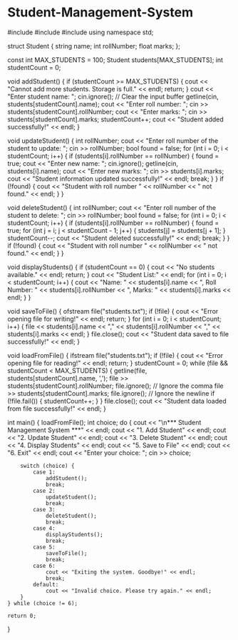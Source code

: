 # Student-Management-System
#include <iostream>
#include <fstream>
#include <string>
using namespace std;

struct Student {
    string name;
    int rollNumber;
    float marks;
};

const int MAX_STUDENTS = 100;
Student students[MAX_STUDENTS];
int studentCount = 0;

void addStudent() {
    if (studentCount >= MAX_STUDENTS) {
        cout << "Cannot add more students. Storage is full." << endl;
        return;
    }
    cout << "Enter student name: ";
    cin.ignore(); // Clear the input buffer
    getline(cin, students[studentCount].name);
    cout << "Enter roll number: ";
    cin >> students[studentCount].rollNumber;
    cout << "Enter marks: ";
    cin >> students[studentCount].marks;
    studentCount++;
    cout << "Student added successfully!" << endl;
}

void updateStudent() {
    int rollNumber;
    cout << "Enter roll number of the student to update: ";
    cin >> rollNumber;
    bool found = false;
    for (int i = 0; i < studentCount; i++) {
        if (students[i].rollNumber == rollNumber) {
            found = true;
            cout << "Enter new name: ";
            cin.ignore();
            getline(cin, students[i].name);
            cout << "Enter new marks: ";
            cin >> students[i].marks;
            cout << "Student information updated successfully!" << endl;
            break;
        }
    }
    if (!found) {
        cout << "Student with roll number " << rollNumber << " not found." << endl;
    }
}

void deleteStudent() {
    int rollNumber;
    cout << "Enter roll number of the student to delete: ";
    cin >> rollNumber;
    bool found = false;
    for (int i = 0; i < studentCount; i++) {
        if (students[i].rollNumber == rollNumber) {
            found = true;
            for (int j = i; j < studentCount - 1; j++) {
                students[j] = students[j + 1];
            }
            studentCount--;
            cout << "Student deleted successfully!" << endl;
            break;
        }
    }
    if (!found) {
        cout << "Student with roll number " << rollNumber << " not found." << endl;
    }
}

void displayStudents() {
    if (studentCount == 0) {
        cout << "No students available." << endl;
        return;
    }
    cout << "Student List:" << endl;
    for (int i = 0; i < studentCount; i++) {
        cout << "Name: " << students[i].name
             << ", Roll Number: " << students[i].rollNumber
             << ", Marks: " << students[i].marks << endl;
    }
}

void saveToFile() {
    ofstream file("students.txt");
    if (!file) {
        cout << "Error opening file for writing!" << endl;
        return;
    }
    for (int i = 0; i < studentCount; i++) {
        file << students[i].name << "," << students[i].rollNumber << "," << students[i].marks << endl;
    }
    file.close();
    cout << "Student data saved to file successfully!" << endl;
}

void loadFromFile() {
    ifstream file("students.txt");
    if (!file) {
        cout << "Error opening file for reading!" << endl;
        return;
    }
    studentCount = 0;
    while (file && studentCount < MAX_STUDENTS) {
        getline(file, students[studentCount].name, ',');
        file >> students[studentCount].rollNumber;
        file.ignore(); // Ignore the comma
        file >> students[studentCount].marks;
        file.ignore(); // Ignore the newline
        if (!file.fail()) {
            studentCount++;
        }
    }
    file.close();
    cout << "Student data loaded from file successfully!" << endl;
}

int main() {
    loadFromFile();
    int choice;
    do {
        cout << "\n*** Student Management System ***" << endl;
        cout << "1. Add Student" << endl;
        cout << "2. Update Student" << endl;
        cout << "3. Delete Student" << endl;
        cout << "4. Display Students" << endl;
        cout << "5. Save to File" << endl;
        cout << "6. Exit" << endl;
        cout << "Enter your choice: ";
        cin >> choice;

        switch (choice) {
            case 1:
                addStudent();
                break;
            case 2:
                updateStudent();
                break;
            case 3:
                deleteStudent();
                break;
            case 4:
                displayStudents();
                break;
            case 5:
                saveToFile();
                break;
            case 6:
                cout << "Exiting the system. Goodbye!" << endl;
                break;
            default:
                cout << "Invalid choice. Please try again." << endl;
        }
    } while (choice != 6);

    return 0;
}
